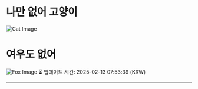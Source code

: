 
# 나만 없어 고양이

![Cat Image](https://cdn2.thecatapi.com/images/4td.jpg)

# 여우도 없어
![Fox Image](https://randomfox.ca/images/91.jpg)
⏳ 업데이트 시간: 2025-02-13 07:53:39 (KRW)

---
